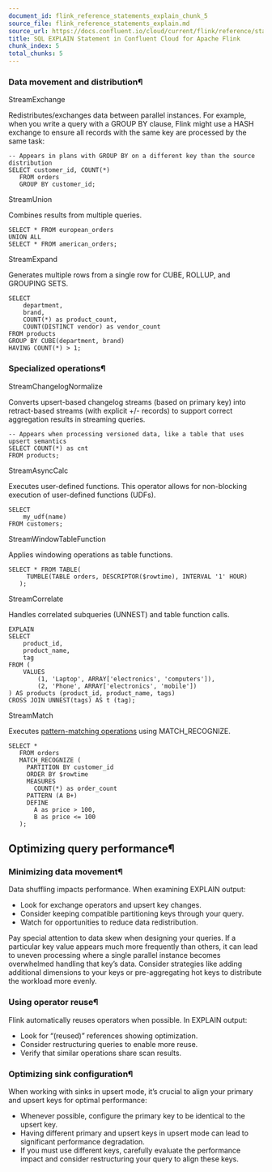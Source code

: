 ```yaml
---
document_id: flink_reference_statements_explain_chunk_5
source_file: flink_reference_statements_explain.md
source_url: https://docs.confluent.io/cloud/current/flink/reference/statements/explain.html
title: SQL EXPLAIN Statement in Confluent Cloud for Apache Flink
chunk_index: 5
total_chunks: 5
---
```


### Data movement and distribution¶

StreamExchange

Redistributes/exchanges data between parallel instances. For example, when you write a query with a GROUP BY clause, Flink might use a HASH exchange to ensure all records with the same key are processed by the same task:

    -- Appears in plans with GROUP BY on a different key than the source distribution
    SELECT customer_id, COUNT(*)
       FROM orders
       GROUP BY customer_id;

StreamUnion

Combines results from multiple queries.

    SELECT * FROM european_orders
    UNION ALL
    SELECT * FROM american_orders;

StreamExpand

Generates multiple rows from a single row for CUBE, ROLLUP, and GROUPING SETS.

    SELECT
        department,
        brand,
        COUNT(*) as product_count,
        COUNT(DISTINCT vendor) as vendor_count
    FROM products
    GROUP BY CUBE(department, brand)
    HAVING COUNT(*) > 1;

### Specialized operations¶

StreamChangelogNormalize

Converts upsert-based changelog streams (based on primary key) into retract-based streams (with explicit +/- records) to support correct aggregation results in streaming queries.

    -- Appears when processing versioned data, like a table that uses upsert semantics
    SELECT COUNT(*) as cnt
    FROM products;

StreamAsyncCalc

Executes user-defined functions. This operator allows for non-blocking execution of user-defined functions (UDFs).

    SELECT
        my_udf(name)
    FROM customers;

StreamWindowTableFunction

Applies windowing operations as table functions.

    SELECT * FROM TABLE(
         TUMBLE(TABLE orders, DESCRIPTOR($rowtime), INTERVAL '1' HOUR)
       );

StreamCorrelate

Handles correlated subqueries (UNNEST) and table function calls.

    EXPLAIN
    SELECT
        product_id,
        product_name,
        tag
    FROM (
        VALUES
            (1, 'Laptop', ARRAY['electronics', 'computers']),
            (2, 'Phone', ARRAY['electronics', 'mobile'])
    ) AS products (product_id, product_name, tags)
    CROSS JOIN UNNEST(tags) AS t (tag);

StreamMatch

Executes [pattern-matching operations](../queries/match_recognize.html#flink-sql-pattern-recognition) using MATCH_RECOGNIZE.

    SELECT *
       FROM orders
       MATCH_RECOGNIZE (
         PARTITION BY customer_id
         ORDER BY $rowtime
         MEASURES
           COUNT(*) as order_count
         PATTERN (A B+)
         DEFINE
           A as price > 100,
           B as price <= 100
       );

## Optimizing query performance¶

### Minimizing data movement¶

Data shuffling impacts performance. When examining EXPLAIN output:

  * Look for exchange operators and upsert key changes.
  * Consider keeping compatible partitioning keys through your query.
  * Watch for opportunities to reduce data redistribution.

Pay special attention to data skew when designing your queries. If a particular key value appears much more frequently than others, it can lead to uneven processing where a single parallel instance becomes overwhelmed handling that key’s data. Consider strategies like adding additional dimensions to your keys or pre-aggregating hot keys to distribute the workload more evenly.

### Using operator reuse¶

Flink automatically reuses operators when possible. In EXPLAIN output:

  * Look for “(reused)” references showing optimization.
  * Consider restructuring queries to enable more reuse.
  * Verify that similar operations share scan results.

### Optimizing sink configuration¶

When working with sinks in upsert mode, it’s crucial to align your primary and upsert keys for optimal performance:

  * Whenever possible, configure the primary key to be identical to the upsert key.
  * Having different primary and upsert keys in upsert mode can lead to significant performance degradation.
  * If you must use different keys, carefully evaluate the performance impact and consider restructuring your query to align these keys.
